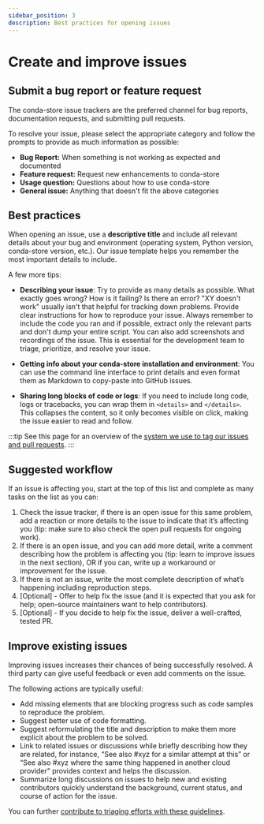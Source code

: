 ```yaml
---
sidebar_position: 3
description: Best practices for opening issues
---
```


# Create and improve issues

## Submit a bug report or feature request

The conda-store issue trackers are the preferred channel for bug reports, documentation requests, and submitting pull requests.

To resolve your issue, please select the appropriate category and follow the prompts to provide as much information as
possible:

- **Bug Report:** When something is not working as expected and documented
- **Feature request:** Request new enhancements to conda-store
- **Usage question:** Questions about how to use conda-store
- **General issue:** Anything that doesn't fit the above categories

## Best practices

When opening an issue, use a **descriptive title** and include all relevant details about your bug and environment (operating system, Python version, conda-store version, etc.). Our issue template helps you remember the most important details to include.

A few more tips:

- **Describing your issue**: Try to provide as many details as possible. What exactly goes wrong? How is it failing?
  Is there an error? "XY doesn't work" usually isn't that helpful for tracking down problems.
  Provide clear instructions for how to reproduce your issue.
  Always remember to include the code you ran and if possible,
  extract only the relevant parts and don't dump your entire script.
  You can also add screenshots and recordings of the issue.
  This is essential for the development team to triage, prioritize, and resolve your issue.

- **Getting info about your conda-store installation and environment**: You can use the command line interface to print details and even format them as Markdown to copy-paste into GitHub issues.

- **Sharing long blocks of code or logs**: If you need to include long code, logs or tracebacks, you can wrap them in `<details>` and `</details>`.
  This collapses the content, so it only becomes visible on click, making the issue easier to read and follow.

:::tip
See this page for an overview of the [system we use to tag our issues and pull requests][github-conventions].
:::

## Suggested workflow

If an issue is affecting you, start at the top of this list and complete as many tasks on the list as you can:

1. Check the issue tracker, if there is an open issue for this same problem, add a reaction or more details to the issue
   to indicate that it’s affecting you (tip: make sure to also check the open pull requests for ongoing work).
2. If there is an open issue, and you can add more detail, write a comment describing how the problem is affecting you (tip: learn to improve issues in the next section),
   OR if you can, write up a workaround or improvement for the issue.
3. If there is not an issue, write the most complete description of what’s happening including reproduction steps.
4. [Optional] - Offer to help fix the issue (and it is expected that you ask for help; open-source maintainers want to help contributors).
5. [Optional] - If you decide to help fix the issue, deliver a well-crafted, tested PR.

## Improve existing issues

Improving issues increases their chances of being successfully resolved. A third party can give useful feedback or even add comments on the issue.

The following actions are typically useful:

- Add missing elements that are blocking progress such as code samples to reproduce the problem.
- Suggest better use of code formatting.
- Suggest reformulating the title and description to make them more explicit about the problem to be solved.
- Link to related issues or discussions while briefly describing how they are related, for instance, “See also #xyz for a similar attempt at this” or “See also #xyz where the same thing happened in another cloud provider" provides context and helps the discussion.
- Summarize long discussions on issues to help new and existing contributors quickly understand the background, current status, and course of action for the issue.

You can further [contribute to triaging efforts with these guidelines][triage].

<!-- Internal links -->

[github-conventions]: /community/maintenance/github-conventions
[triage]: /community/maintenance/triage
